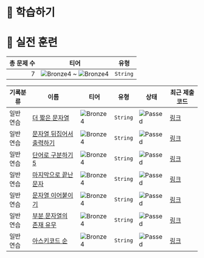 # 📖 학습하기

# 🥇 실전 훈련
|총 문제 수|티어|유형|
|---:|---|---|
|7|![Bronze4][b4] ~ ![Bronze4][b4]|`String`|

|기록분류|이름|티어|유형|상태|최근 제출 코드|
|---|---|---|---|---|---|
|일반 연습|[더 짧은 문자열](https://www.codetree.ai/training-field/search/problems/shorter-string)|![Bronze4][b4]|`String`|![Passed][passed]|[링크](https://github.com/KMSGIT23/codetree-TILs/blob/main/240229/%EB%8D%94%20%EC%A7%A7%EC%9D%80%20%EB%AC%B8%EC%9E%90%EC%97%B4/shorter-string.py)|
|일반 연습|[문자열 뒤집어서 출력하기](https://www.codetree.ai/training-field/search/problems/to-output-string-upside-down)|![Bronze4][b4]|`String`|![Passed][passed]|[링크](https://github.com/KMSGIT23/codetree-TILs/blob/main/240229/%EB%AC%B8%EC%9E%90%EC%97%B4%20%EB%92%A4%EC%A7%91%EC%96%B4%EC%84%9C%20%EC%B6%9C%EB%A0%A5%ED%95%98%EA%B8%B0/to-output-string-upside-down.py)|
|일반 연습|[단어로 구분하기 5](https://www.codetree.ai/training-field/search/problems/separate-words-with-words-5)|![Bronze4][b4]|`String`|![Passed][passed]|[링크](https://github.com/KMSGIT23/codetree-TILs/blob/main/240229/%EB%8B%A8%EC%96%B4%EB%A1%9C%20%EA%B5%AC%EB%B6%84%ED%95%98%EA%B8%B0%205/separate-words-with-words-5.py)|
|일반 연습|[마지막으로 끝난 문자](https://www.codetree.ai/training-field/search/problems/the-last-text)|![Bronze4][b4]|`String`|![Passed][passed]|[링크](https://github.com/KMSGIT23/codetree-TILs/blob/main/240229/%EB%A7%88%EC%A7%80%EB%A7%89%EC%9C%BC%EB%A1%9C%20%EB%81%9D%EB%82%9C%20%EB%AC%B8%EC%9E%90/the-last-text.py)|
|일반 연습|[문자열 이어붙이기](https://www.codetree.ai/training-field/search/problems/string-pasting)|![Bronze4][b4]|`String`|![Passed][passed]|[링크](https://github.com/KMSGIT23/codetree-TILs/blob/main/240229/%EB%AC%B8%EC%9E%90%EC%97%B4%20%EC%9D%B4%EC%96%B4%EB%B6%99%EC%9D%B4%EA%B8%B0/string-pasting.py)|
|일반 연습|[부분 문자열의 존재 유무](https://www.codetree.ai/training-field/search/problems/presence-of-substring)|![Bronze4][b4]|`String`|![Passed][passed]|[링크](https://github.com/KMSGIT23/codetree-TILs/blob/main/240229/%EB%B6%80%EB%B6%84%20%EB%AC%B8%EC%9E%90%EC%97%B4%EC%9D%98%20%EC%A1%B4%EC%9E%AC%20%EC%9C%A0%EB%AC%B4/presence-of-substring.py)|
|일반 연습|[아스키코드 순](https://www.codetree.ai/training-field/search/problems/ascii-in-order)|![Bronze4][b4]|`String`|![Passed][passed]|[링크](https://github.com/KMSGIT23/codetree-TILs/blob/main/240229/%EC%95%84%EC%8A%A4%ED%82%A4%EC%BD%94%EB%93%9C%20%EC%88%9C/ascii-in-order.py)|










[b5]: https://img.shields.io/badge/Bronze_5-%235D3E31.svg
[b4]: https://img.shields.io/badge/Bronze_4-%235D3E31.svg
[b3]: https://img.shields.io/badge/Bronze_3-%235D3E31.svg
[b2]: https://img.shields.io/badge/Bronze_2-%235D3E31.svg
[b1]: https://img.shields.io/badge/Bronze_1-%235D3E31.svg
[s5]: https://img.shields.io/badge/Silver_5-%23394960.svg
[s4]: https://img.shields.io/badge/Silver_4-%23394960.svg
[s3]: https://img.shields.io/badge/Silver_3-%23394960.svg
[s2]: https://img.shields.io/badge/Silver_2-%23394960.svg
[s1]: https://img.shields.io/badge/Silver_1-%23394960.svg
[g5]: https://img.shields.io/badge/Gold_5-%23FFC433.svg
[g4]: https://img.shields.io/badge/Gold_4-%23FFC433.svg
[g3]: https://img.shields.io/badge/Gold_3-%23FFC433.svg
[g2]: https://img.shields.io/badge/Gold_2-%23FFC433.svg
[g1]: https://img.shields.io/badge/Gold_1-%23FFC433.svg
[p5]: https://img.shields.io/badge/Platinum_5-%2376DDD8.svg
[p4]: https://img.shields.io/badge/Platinum_4-%2376DDD8.svg
[p3]: https://img.shields.io/badge/Platinum_3-%2376DDD8.svg
[p2]: https://img.shields.io/badge/Platinum_2-%2376DDD8.svg
[p1]: https://img.shields.io/badge/Platinum_1-%2376DDD8.svg
[passed]: https://img.shields.io/badge/Passed-%23009D27.svg
[failed]: https://img.shields.io/badge/Failed-%23D24D57.svg
[easy]: https://img.shields.io/badge/쉬움-%235cb85c.svg?for-the-badge
[medium]: https://img.shields.io/badge/보통-%23FFC433.svg?for-the-badge
[hard]: https://img.shields.io/badge/어려움-%23D24D57.svg?for-the-badge
